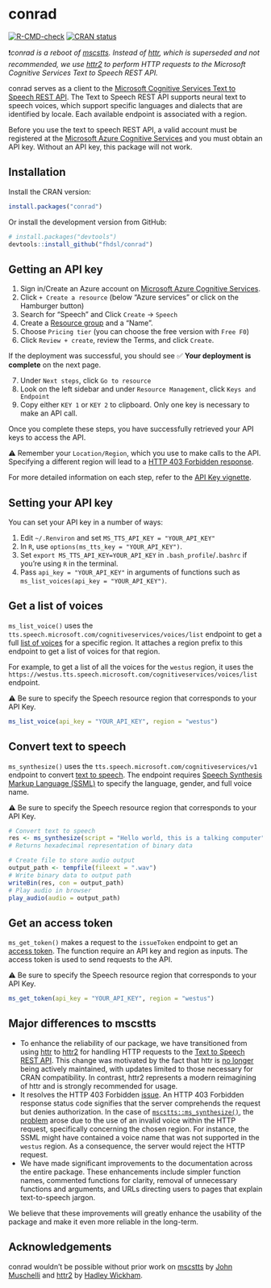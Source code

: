 
<!-- README.md is generated from README.Rmd. Please edit that file -->

# conrad

<!-- badges: start -->

[![R-CMD-check](https://github.com/fhdsl/conrad/actions/workflows/R-CMD-check.yaml/badge.svg)](https://github.com/fhdsl/conrad/actions/workflows/R-CMD-check.yaml)
[![CRAN
status](https://www.r-pkg.org/badges/version/conrad)](https://CRAN.R-project.org/package=conrad)
<!-- badges: end -->

:exclamation:*conrad is a reboot of
[mscstts](https://github.com/jhudsl/mscstts). Instead of
[httr](https://httr.r-lib.org/#status), which is superseded and not
recommended, we use [httr2](https://httr2.r-lib.org/) to perform HTTP
requests to the Microsoft Cognitive Services Text to Speech REST API.*

conrad serves as a client to the [Microsoft Cognitive Services Text to
Speech REST
API](https://learn.microsoft.com/en-us/azure/cognitive-services/speech-service/rest-text-to-speech?tabs=streaming).
The Text to Speech REST API supports neural text to speech voices, which
support specific languages and dialects that are identified by locale.
Each available endpoint is associated with a region.

Before you use the text to speech REST API, a valid account must be
registered at the [Microsoft Azure Cognitive
Services](https://azure.microsoft.com/en-us/free/cognitive-services/)
and you must obtain an API key. Without an API key, this package will
not work.

## Installation

Install the CRAN version:

``` r
install.packages("conrad")
```

Or install the development version from GitHub:

``` r
# install.packages("devtools")
devtools::install_github("fhdsl/conrad")
```

## Getting an API key

1.  Sign in/Create an Azure account on [Microsoft Azure Cognitive
    Services](https://azure.microsoft.com/en-us/free/cognitive-services/).
2.  Click `+ Create a resource` (below “Azure services” or click on the
    Hamburger button)
3.  Search for “Speech” and Click `Create` -\> `Speech`
4.  Create a [Resource
    group](https://learn.microsoft.com/en-us/azure/azure-resource-manager/management/manage-resource-groups-portal#what-is-a-resource-group)
    and a “Name”.
5.  Choose `Pricing tier` (you can choose the free version with
    `Free F0`)
6.  Click `Review + create`, review the Terms, and click `Create`.

If the deployment was successful, you should see :white_check_mark:
**Your deployment is complete** on the next page.

7.  Under `Next steps`, click `Go to resource`
8.  Look on the left sidebar and under `Resource Management`, click
    `Keys and Endpoint`
9.  Copy either `KEY 1` or `KEY 2` to clipboard. Only one key is
    necessary to make an API call.

Once you complete these steps, you have successfully retrieved your API
keys to access the API.

:warning: Remember your `Location/Region`, which you use to make calls
to the API. Specifying a different region will lead to a [HTTP 403
Forbidden
response](https://developer.mozilla.org/en-US/docs/Web/HTTP/Status/403).

For more detailed information on each step, refer to the [API Key
vignette](http://hutchdatascience.org/conrad/articles/api-key.html).

## Setting your API key

You can set your API key in a number of ways:

1.  Edit `~/.Renviron` and set `MS_TTS_API_KEY = "YOUR_API_KEY"`
2.  In `R`, use `options(ms_tts_key = "YOUR_API_KEY")`.
3.  Set `export MS_TTS_API_KEY=YOUR_API_KEY` in
    `.bash_profile`/`.bashrc` if you’re using `R` in the terminal.
4.  Pass `api_key = "YOUR_API_KEY"` in arguments of functions such as
    `ms_list_voices(api_key = "YOUR_API_KEY")`.

## Get a list of voices

`ms_list_voice()` uses the
`tts.speech.microsoft.com/cognitiveservices/voices/list` endpoint to get
a full [list of
voices](https://learn.microsoft.com/en-us/azure/cognitive-services/speech-service/rest-text-to-speech?tabs=streaming#get-a-list-of-voices)
for a specific region. It attaches a region prefix to this endpoint to
get a list of voices for that region.

For example, to get a list of all the voices for the `westus` region, it
uses the
`https://westus.tts.speech.microsoft.com/cognitiveservices/voices/list`
endpoint.

:warning: Be sure to specify the Speech resource region that corresponds
to your API Key.

``` r
ms_list_voice(api_key = "YOUR_API_KEY", region = "westus")
```

## Convert text to speech

`ms_synthesize()` uses the
`tts.speech.microsoft.com/cognitiveservices/v1` endpoint to convert
[text to
speech](https://learn.microsoft.com/en-us/azure/cognitive-services/speech-service/rest-text-to-speech?tabs=streaming#convert-text-to-speech).
The endpoint requires [Speech Synthesis Markup Language
(SSML)](https://learn.microsoft.com/en-us/azure/cognitive-services/speech-service/speech-synthesis-markup)
to specify the language, gender, and full voice name.

:warning: Be sure to specify the Speech resource region that corresponds
to your API Key.

``` r
# Convert text to speech
res <- ms_synthesize(script = "Hello world, this is a talking computer", region = "westus", gender = "Male")
# Returns hexadecimal representation of binary data

# Create file to store audio output
output_path <- tempfile(fileext = ".wav")
# Write binary data to output path
writeBin(res, con = output_path)
# Play audio in browser
play_audio(audio = output_path)
```

## Get an access token

`ms_get_token()` makes a request to the `issueToken` endpoint to get an
[access
token](https://learn.microsoft.com/en-us/azure/cognitive-services/speech-service/rest-text-to-speech?tabs=streaming#how-to-get-an-access-token).
The function require an API key and region as inputs. The access token
is used to send requests to the API.

:warning: Be sure to specify the Speech resource region that corresponds
to your API Key.

``` r
ms_get_token(api_key = "YOUR_API_KEY", region = "westus")
```

## Major differences to mscstts

- To enhance the reliability of our package, we have transitioned from
  using [httr](https://httr.r-lib.org/) to
  [httr2](https://httr2.r-lib.org/) for handling HTTP requests to the
  [Text to Speech REST
  API](https://learn.microsoft.com/en-us/azure/cognitive-services/Speech-Service/rest-text-to-speech?tabs=streaming).
  This change was motivated by the fact that httr is [no
  longer](https://httr.r-lib.org/#status) being actively maintained,
  with updates limited to those necessary for CRAN compatibility. In
  contrast, httr2 represents a modern reimagining of httr and is
  strongly recommended for usage.
- It resolves the HTTP 403 Forbidden
  [issue](https://github.com/jhudsl/mscstts/issues/13). An HTTP 403
  Forbidden response status code signifies that the server comprehends
  the request but denies authorization. In the case of
  [`mscstts::ms_synthesize()`](https://github.com/jhudsl/mscstts/blob/master/R/ms_synthesize.R),
  the [problem](https://github.com/jhudsl/mscstts/issues/13) arose due
  to the use of an invalid voice within the HTTP request, specifically
  concerning the chosen region. For instance, the SSML might have
  contained a voice name that was not supported in the `westus` region.
  As a consequence, the server would reject the HTTP request.
- We have made significant improvements to the documentation across the
  entire package. These enhancements include simpler function names,
  commented functions for clarity, removal of unnecessary functions and
  arguments, and URLs directing users to pages that explain
  text-to-speech jargon.

We believe that these improvements will greatly enhance the usability of
the package and make it even more reliable in the long-term.

## Acknowledgements

conrad wouldn’t be possible without prior work on
[mscstts](https://github.com/jhudsl/mscstts) by [John
Muschelli](https://github.com/muschellij2) and
[httr2](https://github.com/r-lib/httr2) by [Hadley
Wickham](https://github.com/hadley).
